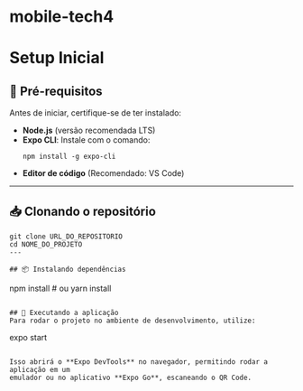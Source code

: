 # mobile-tech4

# Setup Inicial

## 📌 Pré-requisitos
Antes de iniciar, certifique-se de ter instalado:
- **Node.js** (versão recomendada LTS)
- **Expo CLI**: Instale com o comando:
  ```
  npm install -g expo-cli
  ```
- **Editor de código** (Recomendado: VS Code)

---

## 📥 Clonando o repositório
```
git clone URL_DO_REPOSITORIO
cd NOME_DO_PROJETO
---

## 📦 Instalando dependências
```
npm install # ou yarn install
```

## 🚀 Executando a aplicação
Para rodar o projeto no ambiente de desenvolvimento, utilize:
```
expo start
```

Isso abrirá o **Expo DevTools** no navegador, permitindo rodar a aplicação em um
emulador ou no aplicativo **Expo Go**, escaneando o QR Code.

